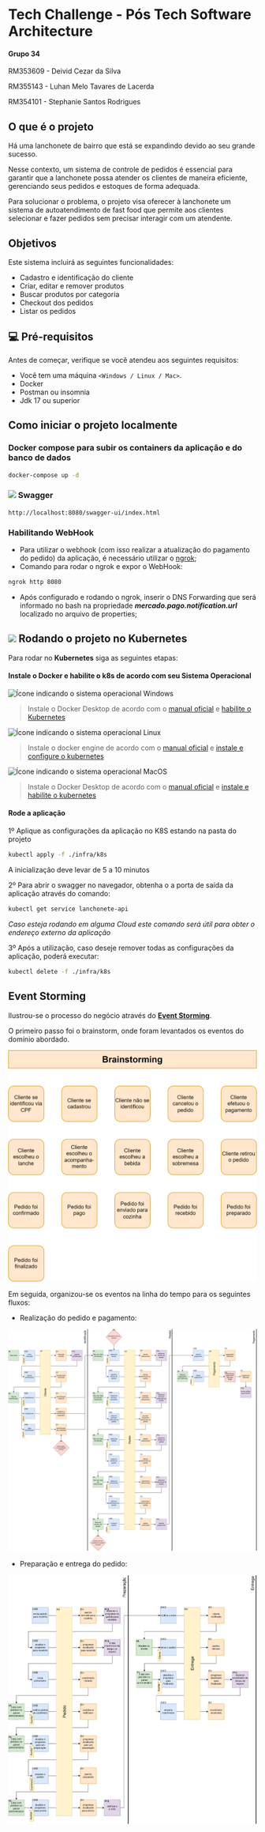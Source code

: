 # Tech Challenge - Pós Tech Software Architecture

#### Grupo 34

RM353609 - Deivid Cezar da Silva

RM355143 - Luhan Melo Tavares de Lacerda

RM354101 - Stephanie Santos Rodrigues

## O que é o projeto

Há uma lanchonete de bairro que está se expandindo devido ao seu grande sucesso.

Nesse contexto, um sistema de controle de pedidos é essencial para garantir que a lanchonete possa atender os clientes
de maneira eficiente, gerenciando seus pedidos e estoques de forma adequada.

Para solucionar o problema, o projeto visa oferecer à lanchonete um sistema de autoatendimento de fast food que permite
aos clientes selecionar e fazer pedidos sem precisar interagir com um atendente.

## Objetivos

Este sistema incluirá as seguintes funcionalidades:

- Cadastro e identificação do cliente
- Criar, editar e remover produtos
- Buscar produtos por categoria
- Checkout dos pedidos
- Listar os pedidos

## 💻 Pré-requisitos

Antes de começar, verifique se você atendeu aos seguintes requisitos:

* Você tem uma máquina `<Windows / Linux / Mac>`.
* Docker
* Postman ou insomnia
* Jdk 17 ou superior

## Como iniciar o projeto localmente

### Docker compose para subir os containers da aplicação e do banco de dados

```bash
docker-compose up -d
```

### <img src="https://user-images.githubusercontent.com/25181517/186711335-a3729606-5a78-4496-9a36-06efcc74f800.png" width=30> Swagger

```
http://localhost:8080/swagger-ui/index.html
```

### Habilitando WebHook

- Para utilizar o webhook (com isso realizar a atualização do pagamento do pedido) da aplicação, é necessário utilizar
  o [ngrok](https://ngrok.com/);
- Comando para rodar o ngrok e expor o WebHook:

``` bash
ngrok http 8080
```

- Após configurado e rodando o ngrok, inserir o DNS Forwarding que será informado no bash na propriedade
  **_mercado.pago.notification.url_** localizado no arquivo de properties;

## <img src="https://skillicons.dev/icons?i=kubernetes" width=30> Rodando o projeto no Kubernetes

Para rodar no **Kubernetes** siga as seguintes etapas:

#### Instale o Docker e habilite o k8s de acordo com seu Sistema Operacional

<img width="20" src="https://user-images.githubusercontent.com/25181517/186884150-05e9ff6d-340e-4802-9533-2c3f02363ee3.png" alt="Ícone indicando o sistema operacional Windows">

> Instale o Docker Desktop de acordo com o [manual oficial](https://docs.docker.com/desktop/install/windows-install/)
> e [habilite o Kubernetes](https://docs.docker.com/desktop/kubernetes/)

<img width="20" src="https://github.com/marwin1991/profile-technology-icons/assets/76662862/2481dc48-be6b-4ebb-9e8c-3b957efe69fa" alt="Ícone indicando o sistema operacional Linux">

> Instale o docker engine de acordo com o [manual oficial](https://docs.docker.com/engine/install/)
> e [instale e configure o kubernetes](https://kubernetes.io/docs/tasks/tools/install-kubectl-linux/)

<img width="20" src="https://user-images.githubusercontent.com/25181517/186884152-ae609cca-8cf1-4175-8d60-1ce1fa078ca2.png" alt="Ícone indicando o sistema operacional MacOS">

> Instale o Docker Desktop de acordo com o [manual oficial](https://docs.docker.com/desktop/install/mac-install/)
> e [instale e habilite o kubernetes](https://docs.docker.com/desktop/kubernetes/)

#### Rode a aplicação

1º Aplique as configurações da aplicação no K8S estando na pasta do projeto

```bash
kubectl apply -f ./infra/k8s
```

A inicialização deve levar de 5 a 10 minutos

2º Para abrir o swagger no navegador, obtenha o a porta de saída da aplicação através do comando:

```bash
kubectl get service lanchonete-api
```

_Caso esteja rodando em alguma Cloud este comando será útil para obter o endereço externo da aplicação_

3º Após a utilização, caso deseje remover todas as configurações da aplicação, poderá executar:

```bash
kubectl delete -f ./infra/k8s
```

## Event Storming

Ilustrou-se o processo do negócio através do [**Event Storming**](assets/event-storming).

O primeiro passo foi o brainstorm, onde foram levantados os eventos do domínio abordado.

<p align = "center">
  <img src = assets/event-storming/Brainstorming.svg>
</p>

Em seguida, organizou-se os eventos na linha do tempo para os seguintes fluxos:

- Realização do pedido e pagamento:

<p align = "center">
  <img src = assets/event-storming/Pedido-pagamento.svg>
</p>

- Preparação e entrega do pedido:

<p align = "center">
  <img src = assets/event-storming/Preparacao-entrega.svg>
</p>

